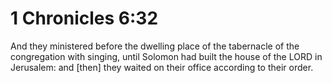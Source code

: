 # 1 Chronicles 6:32

And they ministered before the dwelling place of the tabernacle of the congregation with singing, until Solomon had built the house of the LORD in Jerusalem: and [then] they waited on their office according to their order.
